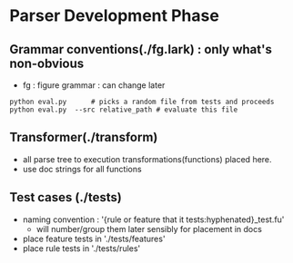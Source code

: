 # Parser Development Phase

## Grammar conventions(./fg.lark) : only what's non-obvious
 - fg : figure grammar : can change later

```
python eval.py  	# picks a random file from tests and proceeds
python eval.py	--src relative_path # evaluate this file
```

## Transformer(./transform)

 - all parse tree to execution transformations(functions) placed here.
 - use doc strings for all functions 

## Test cases (./tests)

 - naming convention : '{rule or feature that it tests:hyphenated}_test.fu'
 	- will number/group them later sensibly for placement in docs
 - place feature tests in './tests/features'
 - place rule tests in './tests/rules'
